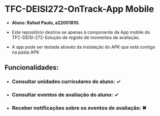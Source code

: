 # TFC-DEISI272-OnTrack-App Mobile

- **Aluno: Rafael Paulo, a22001810.**

- Este repositório destina-se apenas à componente da App mobile do TFC-DEISI-272-Solução de registo de momentos de avaliação.

- A app pode ser testada através da instalação do APK que está contigo na pasta APK

## Funcionalidades:

- ### Consultar unidades curriculares do aluno: ✓


- ### Consultar eventos de avaliação do aluno: ✓


- ### Receber notificações sobre os eventos de avaliação: ✖

